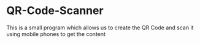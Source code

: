 # QR-Code-Scanner
This is a small program which allows us to create the QR Code and scan it using mobile phones to get the content

